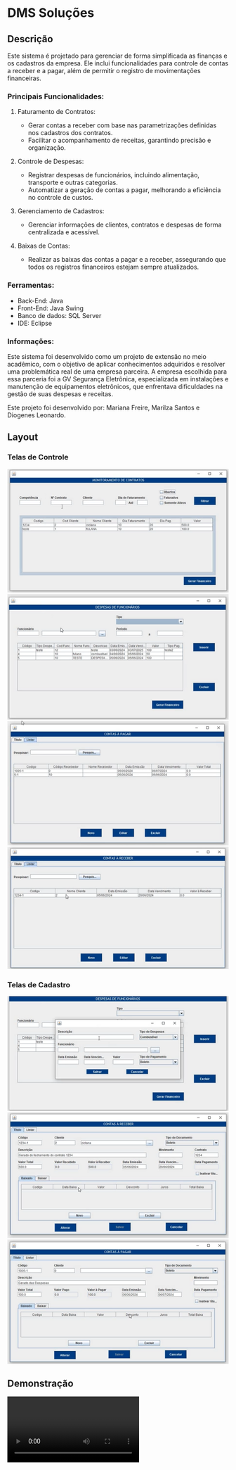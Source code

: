 # DMS Soluções

## Descrição 

Este sistema é projetado para gerenciar de forma simplificada as finanças e os cadastros da empresa. Ele inclui funcionalidades para controle de contas a receber e a pagar, além de permitir o registro de movimentações financeiras.

### Principais Funcionalidades:

1. Faturamento de Contratos:
    - Gerar contas a receber com base nas parametrizações definidas nos cadastros dos contratos.
    - Facilitar o acompanhamento de receitas, garantindo precisão e organização.

2. Controle de Despesas:
    - Registrar despesas de funcionários, incluindo alimentação, transporte e outras categorias.
    - Automatizar a geração de contas a pagar, melhorando a eficiência no controle de custos.

3. Gerenciamento de Cadastros:
    - Gerenciar informações de clientes, contratos e despesas de forma centralizada e acessível.

4. Baixas de Contas:
    - Realizar as baixas das contas a pagar e a receber, assegurando que todos os registros financeiros estejam sempre atualizados.

### Ferramentas:

- Back-End: Java 
- Front-End: Java Swing
- Banco de dados: SQL Server
- IDE: Eclipse

### Informações:

Este sistema foi desenvolvido como um projeto de extensão no meio acadêmico, com o objetivo de aplicar conhecimentos adquiridos e resolver uma problemática real de uma empresa parceira. A empresa escolhida para essa parceria foi a GV Segurança Eletrônica, especializada em instalações e manutenção de equipamentos eletrônicos, que enfrentava dificuldades na gestão de suas despesas e receitas.

Este projeto foi desenvolvido por: Mariana Freire, Marilza Santos e Diogenes Leonardo.

## Layout
### Telas de Controle
![Monitoramentos de Contratos](imagens/image.png)
![Despesas de Funcionarios](imagens/image-1.png)
![Contas a pagar](imagens/image-3.png)
![Contas a receber](imagens/image-4.png)
### Telas de Cadastro
![Cadastro de Despesas](imagens/image-2.png)
![Contas a receber](imagens/image-5.png)
![Contas a pagar](imagens/image-6.png)

## Demonstração
<video controls src="video.mp4" title="Title"></video>

